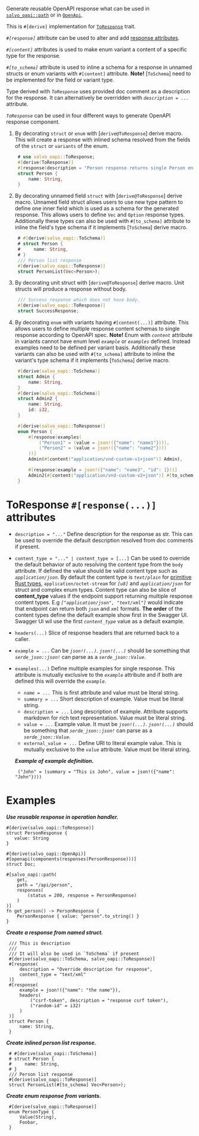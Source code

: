 Generate reusable OpenAPI response what can be used
in [`salvo_oapi::path`][path] or in [`OpenApi`][openapi].

This is `#[derive]` implementation for [`ToResponse`][to_response] trait.


_`#[response]`_ attribute can be used to alter and add [response attributes](#toresponse-response-attributes).

_`#[content]`_ attributes is used to make enum variant a content of a specific type for the
response.

_`#[to_schema]`_ attribute is used to inline a schema for a response in unnamed structs or
enum variants with `#[content]` attribute. **Note!** [`ToSchema`] need to be implemented for
the field or variant type.

Type derived with _`ToResponse`_ uses provided doc comment as a description for the response. It
can alternatively be overridden with _`description = ...`_ attribute.

_`ToResponse`_ can be used in four different ways to generate OpenAPI response component.

1. By decorating `struct` or `enum` with [`derive@ToResponse`] derive macro. This will create a
   response with inlined schema resolved from the fields of the `struct` or `variants` of the
   enum.

   ```rust
    # use salvo_oapi::ToResponse;
    #[derive(ToResponse)]
    #[response(description = "Person response returns single Person entity")]
    struct Person {
        name: String,
    }
   ```

2. By decorating unnamed field `struct` with [`derive@ToResponse`] derive macro. Unnamed field struct
   allows users to use new type pattern to define one inner field which is used as a schema for
   the generated response. This allows users to define `Vec` and `Option` response types.
   Additionally these types can also be used with `#[to_schema]` attribute to inline the
   field's type schema if it implements [`ToSchema`] derive macro.

   ```rust
    # #[derive(salvo_oapi::ToSchema)]
    # struct Person {
    #     name: String,
    # }
    /// Person list response
    #[derive(salvo_oapi::ToResponse)]
    struct PersonList(Vec<Person>);
   ```

3. By decorating unit struct with [`derive@ToResponse`] derive macro. Unit structs will produce a
   response without body.

   ```rust
    /// Success response which does not have body.
    #[derive(salvo_oapi::ToResponse)]
    struct SuccessResponse;
   ```

4. By decorating `enum` with variants having `#[content(...)]` attribute. This allows users to
   define multiple response content schemas to single response according to OpenAPI spec.
   **Note!** Enum with _`content`_ attribute in variants cannot have enum level _`example`_ or
   _`examples`_ defined. Instead examples need to be defined per variant basis. Additionally
   these variants can also be used with `#[to_schema]` attribute to inline the variant's type schema
   if it implements [`ToSchema`] derive macro.

   ```rust
    #[derive(salvo_oapi::ToSchema)]
    struct Admin {
        name: String,
    }
    #[derive(salvo_oapi::ToSchema)]
    struct Admin2 {
        name: String,
        id: i32,
    }

    #[derive(salvo_oapi::ToResponse)]
    enum Person {
        #[response(examples(
            ("Person1" = (value = json!({"name": "name1"}))),
            ("Person2" = (value = json!({"name": "name2"})))
        ))]
        Admin(#[content("application/vnd-custom-v1+json")] Admin),

        #[response(example = json!({"name": "name3", "id": 1}))]
        Admin2(#[content("application/vnd-custom-v2+json")] #[to_schema] Admin2),
    }
   ```

# ToResponse `#[response(...)]` attributes

* `description = "..."` Define description for the response as str. This can be used to
  override the default description resolved from doc comments if present.

* `content_type = "..." | content_type = [...]` Can be used to override the default behavior of auto resolving the content type
  from the `body` attribute. If defined the value should be valid content type such as
  _`application/json`_. By default the content type is _`text/plain`_ for
  [primitive Rust types][primitive], `application/octet-stream` for _`[u8]`_ and
  _`application/json`_ for struct and complex enum types.
  Content type can also be slice of **content_type** values if the endpoint support returning multiple
 response content types. E.g _`["application/json", "text/xml"]`_ would indicate that endpoint can return both
 _`json`_ and _`xml`_ formats. **The order** of the content types define the default example show first in
 the Swagger UI. Swagger UI wil use the first _`content_type`_ value as a default example.

* `headers(...)` Slice of response headers that are returned back to a caller.

* `example = ...` Can be _`json!(...)`_. _`json!(...)`_ should be something that
  _`serde_json::json!`_ can parse as a _`serde_json::Value`_.

* `examples(...)` Define multiple examples for single response. This attribute is mutually
  exclusive to the _`example`_ attribute and if both are defined this will override the _`example`_.
    * `name = ...` This is first attribute and value must be literal string.
    * `summary = ...` Short description of example. Value must be literal string.
    * `description = ...` Long description of example. Attribute supports markdown for rich text
      representation. Value must be literal string.
    * `value = ...` Example value. It must be _`json!(...)`_. _`json!(...)`_ should be something that
      _`serde_json::json!`_ can parse as a _`serde_json::Value`_.
    * `external_value = ...` Define URI to literal example value. This is mutually exclusive to
      the _`value`_ attribute. Value must be literal string.

     _**Example of example definition.**_
    ```text
     ("John" = (summary = "This is John", value = json!({"name": "John"})))
    ```

# Examples

_**Use reusable response in operation handler.**_
```
#[derive(salvo_oapi::ToResponse)]
struct PersonResponse {
   value: String
}

#[derive(salvo_oapi::OpenApi)]
#[openapi(components(responses(PersonResponse)))]
struct Doc;

#[salvo_oapi::path(
    get,
    path = "/api/person",
    responses(
        (status = 200, response = PersonResponse)
    )
)]
fn get_person() -> PersonResponse {
    PersonResponse { value: "person".to_string() }
}
```

_**Create a response from named struct.**_
```
 /// This is description
 ///
 /// It will also be used in `ToSchema` if present
 #[derive(salvo_oapi::ToSchema, salvo_oapi::ToResponse)]
 #[response(
     description = "Override description for response",
     content_type = "text/xml"
 )]
 #[response(
     example = json!({"name": "the name"}),
     headers(
         ("csrf-token", description = "response csrf token"),
         ("random-id" = i32)
     )
 )]
 struct Person {
     name: String,
 }
```

_**Create inlined person list response.**_
```
 # #[derive(salvo_oapi::ToSchema)]
 # struct Person {
 #     name: String,
 # }
 /// Person list response
 #[derive(salvo_oapi::ToResponse)]
 struct PersonList(#[to_schema] Vec<Person>);
```

_**Create enum response from variants.**_
```
 #[derive(salvo_oapi::ToResponse)]
 enum PersonType {
     Value(String),
     Foobar,
 }
```

[to_response]: trait.ToResponse.html
[primitive]: https://doc.rust-lang.org/std/primitive/index.html
[path]: attr.path.html
[openapi]: derive.OpenApi.html